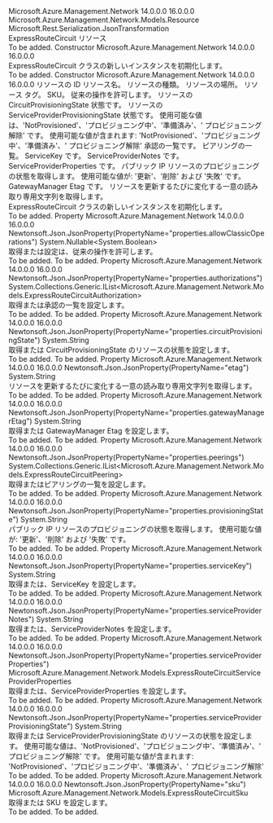 <Type Name="ExpressRouteCircuit" FullName="Microsoft.Azure.Management.Network.Models.ExpressRouteCircuit">
  <TypeSignature Language="C#" Value="public class ExpressRouteCircuit : Microsoft.Azure.Management.Network.Models.Resource" />
  <TypeSignature Language="ILAsm" Value=".class public auto ansi beforefieldinit ExpressRouteCircuit extends Microsoft.Azure.Management.Network.Models.Resource" />
  <TypeSignature Language="DocId" Value="T:Microsoft.Azure.Management.Network.Models.ExpressRouteCircuit" />
  <TypeSignature Language="VB.NET" Value="Public Class ExpressRouteCircuit&#xA;Inherits Resource" />
  <TypeSignature Language="F#" Value="type ExpressRouteCircuit = class&#xA;    inherit Resource" />
  <AssemblyInfo>
    <AssemblyName>Microsoft.Azure.Management.Network</AssemblyName>
    <AssemblyVersion>14.0.0.0</AssemblyVersion>
    <AssemblyVersion>16.0.0.0</AssemblyVersion>
  </AssemblyInfo>
  <Base>
    <BaseTypeName>Microsoft.Azure.Management.Network.Models.Resource</BaseTypeName>
  </Base>
  <Interfaces />
  <Attributes>
    <Attribute>
      <AttributeName>Microsoft.Rest.Serialization.JsonTransformation</AttributeName>
    </Attribute>
  </Attributes>
  <Docs>
    <summary>
            ExpressRouteCircuit リソース
            </summary>
    <remarks>To be added.</remarks>
  </Docs>
  <Members>
    <Member MemberName=".ctor">
      <MemberSignature Language="C#" Value="public ExpressRouteCircuit ();" />
      <MemberSignature Language="ILAsm" Value=".method public hidebysig specialname rtspecialname instance void .ctor() cil managed" />
      <MemberSignature Language="DocId" Value="M:Microsoft.Azure.Management.Network.Models.ExpressRouteCircuit.#ctor" />
      <MemberSignature Language="VB.NET" Value="Public Sub New ()" />
      <MemberType>Constructor</MemberType>
      <AssemblyInfo>
        <AssemblyName>Microsoft.Azure.Management.Network</AssemblyName>
        <AssemblyVersion>14.0.0.0</AssemblyVersion>
        <AssemblyVersion>16.0.0.0</AssemblyVersion>
      </AssemblyInfo>
      <Parameters />
      <Docs>
        <summary>
            ExpressRouteCircuit クラスの新しいインスタンスを初期化します。
            </summary>
        <remarks>To be added.</remarks>
      </Docs>
    </Member>
    <Member MemberName=".ctor">
      <MemberSignature Language="C#" Value="public ExpressRouteCircuit (string id = null, string name = null, string type = null, string location = null, System.Collections.Generic.IDictionary&lt;string,string&gt; tags = null, Microsoft.Azure.Management.Network.Models.ExpressRouteCircuitSku sku = null, Nullable&lt;bool&gt; allowClassicOperations = null, string circuitProvisioningState = null, string serviceProviderProvisioningState = null, System.Collections.Generic.IList&lt;Microsoft.Azure.Management.Network.Models.ExpressRouteCircuitAuthorization&gt; authorizations = null, System.Collections.Generic.IList&lt;Microsoft.Azure.Management.Network.Models.ExpressRouteCircuitPeering&gt; peerings = null, string serviceKey = null, string serviceProviderNotes = null, Microsoft.Azure.Management.Network.Models.ExpressRouteCircuitServiceProviderProperties serviceProviderProperties = null, string provisioningState = null, string gatewayManagerEtag = null, string etag = null);" />
      <MemberSignature Language="ILAsm" Value=".method public hidebysig specialname rtspecialname instance void .ctor(string id, string name, string type, string location, class System.Collections.Generic.IDictionary`2&lt;string, string&gt; tags, class Microsoft.Azure.Management.Network.Models.ExpressRouteCircuitSku sku, valuetype System.Nullable`1&lt;bool&gt; allowClassicOperations, string circuitProvisioningState, string serviceProviderProvisioningState, class System.Collections.Generic.IList`1&lt;class Microsoft.Azure.Management.Network.Models.ExpressRouteCircuitAuthorization&gt; authorizations, class System.Collections.Generic.IList`1&lt;class Microsoft.Azure.Management.Network.Models.ExpressRouteCircuitPeering&gt; peerings, string serviceKey, string serviceProviderNotes, class Microsoft.Azure.Management.Network.Models.ExpressRouteCircuitServiceProviderProperties serviceProviderProperties, string provisioningState, string gatewayManagerEtag, string etag) cil managed" />
      <MemberSignature Language="DocId" Value="M:Microsoft.Azure.Management.Network.Models.ExpressRouteCircuit.#ctor(System.String,System.String,System.String,System.String,System.Collections.Generic.IDictionary{System.String,System.String},Microsoft.Azure.Management.Network.Models.ExpressRouteCircuitSku,System.Nullable{System.Boolean},System.String,System.String,System.Collections.Generic.IList{Microsoft.Azure.Management.Network.Models.ExpressRouteCircuitAuthorization},System.Collections.Generic.IList{Microsoft.Azure.Management.Network.Models.ExpressRouteCircuitPeering},System.String,System.String,Microsoft.Azure.Management.Network.Models.ExpressRouteCircuitServiceProviderProperties,System.String,System.String,System.String)" />
      <MemberSignature Language="VB.NET" Value="Public Sub New (Optional id As String = null, Optional name As String = null, Optional type As String = null, Optional location As String = null, Optional tags As IDictionary(Of String, String) = null, Optional sku As ExpressRouteCircuitSku = null, Optional allowClassicOperations As Nullable(Of Boolean) = null, Optional circuitProvisioningState As String = null, Optional serviceProviderProvisioningState As String = null, Optional authorizations As IList(Of ExpressRouteCircuitAuthorization) = null, Optional peerings As IList(Of ExpressRouteCircuitPeering) = null, Optional serviceKey As String = null, Optional serviceProviderNotes As String = null, Optional serviceProviderProperties As ExpressRouteCircuitServiceProviderProperties = null, Optional provisioningState As String = null, Optional gatewayManagerEtag As String = null, Optional etag As String = null)" />
      <MemberSignature Language="F#" Value="new Microsoft.Azure.Management.Network.Models.ExpressRouteCircuit : string * string * string * string * System.Collections.Generic.IDictionary&lt;string, string&gt; * Microsoft.Azure.Management.Network.Models.ExpressRouteCircuitSku * Nullable&lt;bool&gt; * string * string * System.Collections.Generic.IList&lt;Microsoft.Azure.Management.Network.Models.ExpressRouteCircuitAuthorization&gt; * System.Collections.Generic.IList&lt;Microsoft.Azure.Management.Network.Models.ExpressRouteCircuitPeering&gt; * string * string * Microsoft.Azure.Management.Network.Models.ExpressRouteCircuitServiceProviderProperties * string * string * string -&gt; Microsoft.Azure.Management.Network.Models.ExpressRouteCircuit" Usage="new Microsoft.Azure.Management.Network.Models.ExpressRouteCircuit (id, name, type, location, tags, sku, allowClassicOperations, circuitProvisioningState, serviceProviderProvisioningState, authorizations, peerings, serviceKey, serviceProviderNotes, serviceProviderProperties, provisioningState, gatewayManagerEtag, etag)" />
      <MemberType>Constructor</MemberType>
      <AssemblyInfo>
        <AssemblyName>Microsoft.Azure.Management.Network</AssemblyName>
        <AssemblyVersion>14.0.0.0</AssemblyVersion>
        <AssemblyVersion>16.0.0.0</AssemblyVersion>
      </AssemblyInfo>
      <Parameters>
        <Parameter Name="id" Type="System.String" />
        <Parameter Name="name" Type="System.String" />
        <Parameter Name="type" Type="System.String" />
        <Parameter Name="location" Type="System.String" />
        <Parameter Name="tags" Type="System.Collections.Generic.IDictionary&lt;System.String,System.String&gt;" />
        <Parameter Name="sku" Type="Microsoft.Azure.Management.Network.Models.ExpressRouteCircuitSku" />
        <Parameter Name="allowClassicOperations" Type="System.Nullable&lt;System.Boolean&gt;" />
        <Parameter Name="circuitProvisioningState" Type="System.String" />
        <Parameter Name="serviceProviderProvisioningState" Type="System.String" />
        <Parameter Name="authorizations" Type="System.Collections.Generic.IList&lt;Microsoft.Azure.Management.Network.Models.ExpressRouteCircuitAuthorization&gt;" />
        <Parameter Name="peerings" Type="System.Collections.Generic.IList&lt;Microsoft.Azure.Management.Network.Models.ExpressRouteCircuitPeering&gt;" />
        <Parameter Name="serviceKey" Type="System.String" />
        <Parameter Name="serviceProviderNotes" Type="System.String" />
        <Parameter Name="serviceProviderProperties" Type="Microsoft.Azure.Management.Network.Models.ExpressRouteCircuitServiceProviderProperties" />
        <Parameter Name="provisioningState" Type="System.String" />
        <Parameter Name="gatewayManagerEtag" Type="System.String" />
        <Parameter Name="etag" Type="System.String" />
      </Parameters>
      <Docs>
        <param name="id">リソースの ID</param>
        <param name="name">リソース名。</param>
        <param name="type">リソースの種類。</param>
        <param name="location">リソースの場所。</param>
        <param name="tags">リソース タグ。</param>
        <param name="sku">SKU。</param>
        <param name="allowClassicOperations">従来の操作を許可します。</param>
        <param name="circuitProvisioningState">リソースの CircuitProvisioningState 状態です。</param>
        <param name="serviceProviderProvisioningState">リソースの ServiceProviderProvisioningState 状態です。 使用可能な値は、'NotProvisioned'、'プロビジョニング中'、'準備済み'、' プロビジョニング解除' です。 使用可能な値が含まれます: 'NotProvisioned'、'プロビジョニング中'、'準備済み'、' プロビジョニング解除'</param>
        <param name="authorizations">承認の一覧です。</param>
        <param name="peerings">ピアリングの一覧。</param>
        <param name="serviceKey">ServiceKey です。</param>
        <param name="serviceProviderNotes">ServiceProviderNotes です。</param>
        <param name="serviceProviderProperties">ServiceProviderProperties です。</param>
        <param name="provisioningState">パブリック IP リソースのプロビジョニングの状態を取得します。 使用可能な値が: '更新'、'削除' および '失敗' です。</param>
        <param name="gatewayManagerEtag">GatewayManager Etag です。</param>
        <param name="etag">リソースを更新するたびに変化する一意の読み取り専用文字列を取得します。</param>
        <summary>
            ExpressRouteCircuit クラスの新しいインスタンスを初期化します。
            </summary>
        <remarks>To be added.</remarks>
      </Docs>
    </Member>
    <Member MemberName="AllowClassicOperations">
      <MemberSignature Language="C#" Value="public Nullable&lt;bool&gt; AllowClassicOperations { get; set; }" />
      <MemberSignature Language="ILAsm" Value=".property instance valuetype System.Nullable`1&lt;bool&gt; AllowClassicOperations" />
      <MemberSignature Language="DocId" Value="P:Microsoft.Azure.Management.Network.Models.ExpressRouteCircuit.AllowClassicOperations" />
      <MemberSignature Language="VB.NET" Value="Public Property AllowClassicOperations As Nullable(Of Boolean)" />
      <MemberSignature Language="F#" Value="member this.AllowClassicOperations : Nullable&lt;bool&gt; with get, set" Usage="Microsoft.Azure.Management.Network.Models.ExpressRouteCircuit.AllowClassicOperations" />
      <MemberType>Property</MemberType>
      <AssemblyInfo>
        <AssemblyName>Microsoft.Azure.Management.Network</AssemblyName>
        <AssemblyVersion>14.0.0.0</AssemblyVersion>
        <AssemblyVersion>16.0.0.0</AssemblyVersion>
      </AssemblyInfo>
      <Attributes>
        <Attribute>
          <AttributeName>Newtonsoft.Json.JsonProperty(PropertyName="properties.allowClassicOperations")</AttributeName>
        </Attribute>
      </Attributes>
      <ReturnValue>
        <ReturnType>System.Nullable&lt;System.Boolean&gt;</ReturnType>
      </ReturnValue>
      <Docs>
        <summary>
            取得または設定は、従来の操作を許可します。
            </summary>
        <value>To be added.</value>
        <remarks>To be added.</remarks>
      </Docs>
    </Member>
    <Member MemberName="Authorizations">
      <MemberSignature Language="C#" Value="public System.Collections.Generic.IList&lt;Microsoft.Azure.Management.Network.Models.ExpressRouteCircuitAuthorization&gt; Authorizations { get; set; }" />
      <MemberSignature Language="ILAsm" Value=".property instance class System.Collections.Generic.IList`1&lt;class Microsoft.Azure.Management.Network.Models.ExpressRouteCircuitAuthorization&gt; Authorizations" />
      <MemberSignature Language="DocId" Value="P:Microsoft.Azure.Management.Network.Models.ExpressRouteCircuit.Authorizations" />
      <MemberSignature Language="VB.NET" Value="Public Property Authorizations As IList(Of ExpressRouteCircuitAuthorization)" />
      <MemberSignature Language="F#" Value="member this.Authorizations : System.Collections.Generic.IList&lt;Microsoft.Azure.Management.Network.Models.ExpressRouteCircuitAuthorization&gt; with get, set" Usage="Microsoft.Azure.Management.Network.Models.ExpressRouteCircuit.Authorizations" />
      <MemberType>Property</MemberType>
      <AssemblyInfo>
        <AssemblyName>Microsoft.Azure.Management.Network</AssemblyName>
        <AssemblyVersion>14.0.0.0</AssemblyVersion>
        <AssemblyVersion>16.0.0.0</AssemblyVersion>
      </AssemblyInfo>
      <Attributes>
        <Attribute>
          <AttributeName>Newtonsoft.Json.JsonProperty(PropertyName="properties.authorizations")</AttributeName>
        </Attribute>
      </Attributes>
      <ReturnValue>
        <ReturnType>System.Collections.Generic.IList&lt;Microsoft.Azure.Management.Network.Models.ExpressRouteCircuitAuthorization&gt;</ReturnType>
      </ReturnValue>
      <Docs>
        <summary>
            取得または承認の一覧を設定します。
            </summary>
        <value>To be added.</value>
        <remarks>To be added.</remarks>
      </Docs>
    </Member>
    <Member MemberName="CircuitProvisioningState">
      <MemberSignature Language="C#" Value="public string CircuitProvisioningState { get; set; }" />
      <MemberSignature Language="ILAsm" Value=".property instance string CircuitProvisioningState" />
      <MemberSignature Language="DocId" Value="P:Microsoft.Azure.Management.Network.Models.ExpressRouteCircuit.CircuitProvisioningState" />
      <MemberSignature Language="VB.NET" Value="Public Property CircuitProvisioningState As String" />
      <MemberSignature Language="F#" Value="member this.CircuitProvisioningState : string with get, set" Usage="Microsoft.Azure.Management.Network.Models.ExpressRouteCircuit.CircuitProvisioningState" />
      <MemberType>Property</MemberType>
      <AssemblyInfo>
        <AssemblyName>Microsoft.Azure.Management.Network</AssemblyName>
        <AssemblyVersion>14.0.0.0</AssemblyVersion>
        <AssemblyVersion>16.0.0.0</AssemblyVersion>
      </AssemblyInfo>
      <Attributes>
        <Attribute>
          <AttributeName>Newtonsoft.Json.JsonProperty(PropertyName="properties.circuitProvisioningState")</AttributeName>
        </Attribute>
      </Attributes>
      <ReturnValue>
        <ReturnType>System.String</ReturnType>
      </ReturnValue>
      <Docs>
        <summary>
            取得または CircuitProvisioningState のリソースの状態を設定します。
            </summary>
        <value>To be added.</value>
        <remarks>To be added.</remarks>
      </Docs>
    </Member>
    <Member MemberName="Etag">
      <MemberSignature Language="C#" Value="public string Etag { get; }" />
      <MemberSignature Language="ILAsm" Value=".property instance string Etag" />
      <MemberSignature Language="DocId" Value="P:Microsoft.Azure.Management.Network.Models.ExpressRouteCircuit.Etag" />
      <MemberSignature Language="VB.NET" Value="Public ReadOnly Property Etag As String" />
      <MemberSignature Language="F#" Value="member this.Etag : string" Usage="Microsoft.Azure.Management.Network.Models.ExpressRouteCircuit.Etag" />
      <MemberType>Property</MemberType>
      <AssemblyInfo>
        <AssemblyName>Microsoft.Azure.Management.Network</AssemblyName>
        <AssemblyVersion>14.0.0.0</AssemblyVersion>
        <AssemblyVersion>16.0.0.0</AssemblyVersion>
      </AssemblyInfo>
      <Attributes>
        <Attribute>
          <AttributeName>Newtonsoft.Json.JsonProperty(PropertyName="etag")</AttributeName>
        </Attribute>
      </Attributes>
      <ReturnValue>
        <ReturnType>System.String</ReturnType>
      </ReturnValue>
      <Docs>
        <summary>
            リソースを更新するたびに変化する一意の読み取り専用文字列を取得します。
            </summary>
        <value>To be added.</value>
        <remarks>To be added.</remarks>
      </Docs>
    </Member>
    <Member MemberName="GatewayManagerEtag">
      <MemberSignature Language="C#" Value="public string GatewayManagerEtag { get; set; }" />
      <MemberSignature Language="ILAsm" Value=".property instance string GatewayManagerEtag" />
      <MemberSignature Language="DocId" Value="P:Microsoft.Azure.Management.Network.Models.ExpressRouteCircuit.GatewayManagerEtag" />
      <MemberSignature Language="VB.NET" Value="Public Property GatewayManagerEtag As String" />
      <MemberSignature Language="F#" Value="member this.GatewayManagerEtag : string with get, set" Usage="Microsoft.Azure.Management.Network.Models.ExpressRouteCircuit.GatewayManagerEtag" />
      <MemberType>Property</MemberType>
      <AssemblyInfo>
        <AssemblyName>Microsoft.Azure.Management.Network</AssemblyName>
        <AssemblyVersion>14.0.0.0</AssemblyVersion>
        <AssemblyVersion>16.0.0.0</AssemblyVersion>
      </AssemblyInfo>
      <Attributes>
        <Attribute>
          <AttributeName>Newtonsoft.Json.JsonProperty(PropertyName="properties.gatewayManagerEtag")</AttributeName>
        </Attribute>
      </Attributes>
      <ReturnValue>
        <ReturnType>System.String</ReturnType>
      </ReturnValue>
      <Docs>
        <summary>
            取得または GatewayManager Etag を設定します。
            </summary>
        <value>To be added.</value>
        <remarks>To be added.</remarks>
      </Docs>
    </Member>
    <Member MemberName="Peerings">
      <MemberSignature Language="C#" Value="public System.Collections.Generic.IList&lt;Microsoft.Azure.Management.Network.Models.ExpressRouteCircuitPeering&gt; Peerings { get; set; }" />
      <MemberSignature Language="ILAsm" Value=".property instance class System.Collections.Generic.IList`1&lt;class Microsoft.Azure.Management.Network.Models.ExpressRouteCircuitPeering&gt; Peerings" />
      <MemberSignature Language="DocId" Value="P:Microsoft.Azure.Management.Network.Models.ExpressRouteCircuit.Peerings" />
      <MemberSignature Language="VB.NET" Value="Public Property Peerings As IList(Of ExpressRouteCircuitPeering)" />
      <MemberSignature Language="F#" Value="member this.Peerings : System.Collections.Generic.IList&lt;Microsoft.Azure.Management.Network.Models.ExpressRouteCircuitPeering&gt; with get, set" Usage="Microsoft.Azure.Management.Network.Models.ExpressRouteCircuit.Peerings" />
      <MemberType>Property</MemberType>
      <AssemblyInfo>
        <AssemblyName>Microsoft.Azure.Management.Network</AssemblyName>
        <AssemblyVersion>14.0.0.0</AssemblyVersion>
        <AssemblyVersion>16.0.0.0</AssemblyVersion>
      </AssemblyInfo>
      <Attributes>
        <Attribute>
          <AttributeName>Newtonsoft.Json.JsonProperty(PropertyName="properties.peerings")</AttributeName>
        </Attribute>
      </Attributes>
      <ReturnValue>
        <ReturnType>System.Collections.Generic.IList&lt;Microsoft.Azure.Management.Network.Models.ExpressRouteCircuitPeering&gt;</ReturnType>
      </ReturnValue>
      <Docs>
        <summary>
            取得またはピアリングの一覧を設定します。
            </summary>
        <value>To be added.</value>
        <remarks>To be added.</remarks>
      </Docs>
    </Member>
    <Member MemberName="ProvisioningState">
      <MemberSignature Language="C#" Value="public string ProvisioningState { get; set; }" />
      <MemberSignature Language="ILAsm" Value=".property instance string ProvisioningState" />
      <MemberSignature Language="DocId" Value="P:Microsoft.Azure.Management.Network.Models.ExpressRouteCircuit.ProvisioningState" />
      <MemberSignature Language="VB.NET" Value="Public Property ProvisioningState As String" />
      <MemberSignature Language="F#" Value="member this.ProvisioningState : string with get, set" Usage="Microsoft.Azure.Management.Network.Models.ExpressRouteCircuit.ProvisioningState" />
      <MemberType>Property</MemberType>
      <AssemblyInfo>
        <AssemblyName>Microsoft.Azure.Management.Network</AssemblyName>
        <AssemblyVersion>14.0.0.0</AssemblyVersion>
        <AssemblyVersion>16.0.0.0</AssemblyVersion>
      </AssemblyInfo>
      <Attributes>
        <Attribute>
          <AttributeName>Newtonsoft.Json.JsonProperty(PropertyName="properties.provisioningState")</AttributeName>
        </Attribute>
      </Attributes>
      <ReturnValue>
        <ReturnType>System.String</ReturnType>
      </ReturnValue>
      <Docs>
        <summary>
            パブリック IP リソースのプロビジョニングの状態を取得します。 使用可能な値が: '更新'、'削除' および '失敗' です。
            </summary>
        <value>To be added.</value>
        <remarks>To be added.</remarks>
      </Docs>
    </Member>
    <Member MemberName="ServiceKey">
      <MemberSignature Language="C#" Value="public string ServiceKey { get; set; }" />
      <MemberSignature Language="ILAsm" Value=".property instance string ServiceKey" />
      <MemberSignature Language="DocId" Value="P:Microsoft.Azure.Management.Network.Models.ExpressRouteCircuit.ServiceKey" />
      <MemberSignature Language="VB.NET" Value="Public Property ServiceKey As String" />
      <MemberSignature Language="F#" Value="member this.ServiceKey : string with get, set" Usage="Microsoft.Azure.Management.Network.Models.ExpressRouteCircuit.ServiceKey" />
      <MemberType>Property</MemberType>
      <AssemblyInfo>
        <AssemblyName>Microsoft.Azure.Management.Network</AssemblyName>
        <AssemblyVersion>14.0.0.0</AssemblyVersion>
        <AssemblyVersion>16.0.0.0</AssemblyVersion>
      </AssemblyInfo>
      <Attributes>
        <Attribute>
          <AttributeName>Newtonsoft.Json.JsonProperty(PropertyName="properties.serviceKey")</AttributeName>
        </Attribute>
      </Attributes>
      <ReturnValue>
        <ReturnType>System.String</ReturnType>
      </ReturnValue>
      <Docs>
        <summary>
            取得または、ServiceKey を設定します。
            </summary>
        <value>To be added.</value>
        <remarks>To be added.</remarks>
      </Docs>
    </Member>
    <Member MemberName="ServiceProviderNotes">
      <MemberSignature Language="C#" Value="public string ServiceProviderNotes { get; set; }" />
      <MemberSignature Language="ILAsm" Value=".property instance string ServiceProviderNotes" />
      <MemberSignature Language="DocId" Value="P:Microsoft.Azure.Management.Network.Models.ExpressRouteCircuit.ServiceProviderNotes" />
      <MemberSignature Language="VB.NET" Value="Public Property ServiceProviderNotes As String" />
      <MemberSignature Language="F#" Value="member this.ServiceProviderNotes : string with get, set" Usage="Microsoft.Azure.Management.Network.Models.ExpressRouteCircuit.ServiceProviderNotes" />
      <MemberType>Property</MemberType>
      <AssemblyInfo>
        <AssemblyName>Microsoft.Azure.Management.Network</AssemblyName>
        <AssemblyVersion>14.0.0.0</AssemblyVersion>
        <AssemblyVersion>16.0.0.0</AssemblyVersion>
      </AssemblyInfo>
      <Attributes>
        <Attribute>
          <AttributeName>Newtonsoft.Json.JsonProperty(PropertyName="properties.serviceProviderNotes")</AttributeName>
        </Attribute>
      </Attributes>
      <ReturnValue>
        <ReturnType>System.String</ReturnType>
      </ReturnValue>
      <Docs>
        <summary>
            取得または、ServiceProviderNotes を設定します。
            </summary>
        <value>To be added.</value>
        <remarks>To be added.</remarks>
      </Docs>
    </Member>
    <Member MemberName="ServiceProviderProperties">
      <MemberSignature Language="C#" Value="public Microsoft.Azure.Management.Network.Models.ExpressRouteCircuitServiceProviderProperties ServiceProviderProperties { get; set; }" />
      <MemberSignature Language="ILAsm" Value=".property instance class Microsoft.Azure.Management.Network.Models.ExpressRouteCircuitServiceProviderProperties ServiceProviderProperties" />
      <MemberSignature Language="DocId" Value="P:Microsoft.Azure.Management.Network.Models.ExpressRouteCircuit.ServiceProviderProperties" />
      <MemberSignature Language="VB.NET" Value="Public Property ServiceProviderProperties As ExpressRouteCircuitServiceProviderProperties" />
      <MemberSignature Language="F#" Value="member this.ServiceProviderProperties : Microsoft.Azure.Management.Network.Models.ExpressRouteCircuitServiceProviderProperties with get, set" Usage="Microsoft.Azure.Management.Network.Models.ExpressRouteCircuit.ServiceProviderProperties" />
      <MemberType>Property</MemberType>
      <AssemblyInfo>
        <AssemblyName>Microsoft.Azure.Management.Network</AssemblyName>
        <AssemblyVersion>14.0.0.0</AssemblyVersion>
        <AssemblyVersion>16.0.0.0</AssemblyVersion>
      </AssemblyInfo>
      <Attributes>
        <Attribute>
          <AttributeName>Newtonsoft.Json.JsonProperty(PropertyName="properties.serviceProviderProperties")</AttributeName>
        </Attribute>
      </Attributes>
      <ReturnValue>
        <ReturnType>Microsoft.Azure.Management.Network.Models.ExpressRouteCircuitServiceProviderProperties</ReturnType>
      </ReturnValue>
      <Docs>
        <summary>
            取得または、ServiceProviderProperties を設定します。
            </summary>
        <value>To be added.</value>
        <remarks>To be added.</remarks>
      </Docs>
    </Member>
    <Member MemberName="ServiceProviderProvisioningState">
      <MemberSignature Language="C#" Value="public string ServiceProviderProvisioningState { get; set; }" />
      <MemberSignature Language="ILAsm" Value=".property instance string ServiceProviderProvisioningState" />
      <MemberSignature Language="DocId" Value="P:Microsoft.Azure.Management.Network.Models.ExpressRouteCircuit.ServiceProviderProvisioningState" />
      <MemberSignature Language="VB.NET" Value="Public Property ServiceProviderProvisioningState As String" />
      <MemberSignature Language="F#" Value="member this.ServiceProviderProvisioningState : string with get, set" Usage="Microsoft.Azure.Management.Network.Models.ExpressRouteCircuit.ServiceProviderProvisioningState" />
      <MemberType>Property</MemberType>
      <AssemblyInfo>
        <AssemblyName>Microsoft.Azure.Management.Network</AssemblyName>
        <AssemblyVersion>14.0.0.0</AssemblyVersion>
        <AssemblyVersion>16.0.0.0</AssemblyVersion>
      </AssemblyInfo>
      <Attributes>
        <Attribute>
          <AttributeName>Newtonsoft.Json.JsonProperty(PropertyName="properties.serviceProviderProvisioningState")</AttributeName>
        </Attribute>
      </Attributes>
      <ReturnValue>
        <ReturnType>System.String</ReturnType>
      </ReturnValue>
      <Docs>
        <summary>
            取得または ServiceProviderProvisioningState のリソースの状態を設定します。 使用可能な値は、'NotProvisioned'、'プロビジョニング中'、'準備済み'、' プロビジョニング解除' です。 使用可能な値が含まれます: 'NotProvisioned'、'プロビジョニング中'、'準備済み'、' プロビジョニング解除'
            </summary>
        <value>To be added.</value>
        <remarks>To be added.</remarks>
      </Docs>
    </Member>
    <Member MemberName="Sku">
      <MemberSignature Language="C#" Value="public Microsoft.Azure.Management.Network.Models.ExpressRouteCircuitSku Sku { get; set; }" />
      <MemberSignature Language="ILAsm" Value=".property instance class Microsoft.Azure.Management.Network.Models.ExpressRouteCircuitSku Sku" />
      <MemberSignature Language="DocId" Value="P:Microsoft.Azure.Management.Network.Models.ExpressRouteCircuit.Sku" />
      <MemberSignature Language="VB.NET" Value="Public Property Sku As ExpressRouteCircuitSku" />
      <MemberSignature Language="F#" Value="member this.Sku : Microsoft.Azure.Management.Network.Models.ExpressRouteCircuitSku with get, set" Usage="Microsoft.Azure.Management.Network.Models.ExpressRouteCircuit.Sku" />
      <MemberType>Property</MemberType>
      <AssemblyInfo>
        <AssemblyName>Microsoft.Azure.Management.Network</AssemblyName>
        <AssemblyVersion>14.0.0.0</AssemblyVersion>
        <AssemblyVersion>16.0.0.0</AssemblyVersion>
      </AssemblyInfo>
      <Attributes>
        <Attribute>
          <AttributeName>Newtonsoft.Json.JsonProperty(PropertyName="sku")</AttributeName>
        </Attribute>
      </Attributes>
      <ReturnValue>
        <ReturnType>Microsoft.Azure.Management.Network.Models.ExpressRouteCircuitSku</ReturnType>
      </ReturnValue>
      <Docs>
        <summary>
            取得または SKU を設定します。
            </summary>
        <value>To be added.</value>
        <remarks>To be added.</remarks>
      </Docs>
    </Member>
  </Members>
</Type>